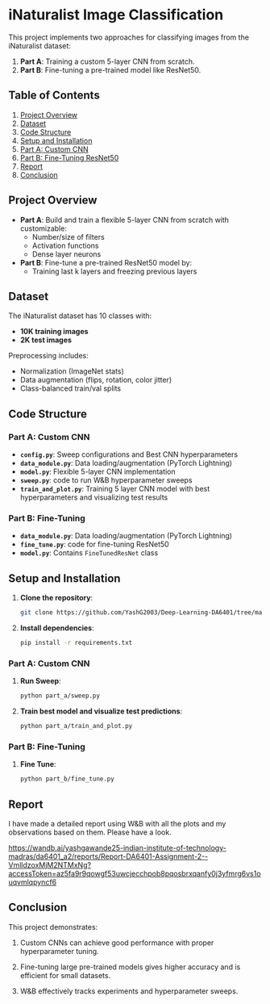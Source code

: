 # iNaturalist Image Classification

This project implements two approaches for classifying images from the iNaturalist dataset:
1. **Part A**: Training a custom 5-layer CNN from scratch.
2. **Part B**: Fine-tuning a pre-trained model like ResNet50.

## Table of Contents
1. [Project Overview](#project-overview)
2. [Dataset](#dataset)
3. [Code Structure](#code-structure)
4. [Setup and Installation](#setup-and-installation)
5. [Part A: Custom CNN](#part-a-custom-cnn)
6. [Part B: Fine-Tuning ResNet50](#part-b-fine-tuning-resnet50)
7. [Report](#report)
8. [Conclusion](#conclusion)

## Project Overview

- **Part A**: Build and train a flexible 5-layer CNN from scratch with customizable:
  - Number/size of filters
  - Activation functions
  - Dense layer neurons
- **Part B**: Fine-tune a pre-trained ResNet50 model by:
  - Training last k layers and freezing previous layers

## Dataset

The iNaturalist dataset has 10 classes with:
- **10K training images** 
- **2K test images**

Preprocessing includes:
- Normalization (ImageNet stats)
- Data augmentation (flips, rotation, color jitter)
- Class-balanced train/val splits

## Code Structure

### Part A: Custom CNN
- **`config.py`**: Sweep configurations and Best CNN hyperparameters
- **`data_module.py`**: Data loading/augmentation (PyTorch Lightning)
- **`model.py`**: Flexible 5-layer CNN implementation
- **`sweep.py`**: code to run W&B hyperparameter sweeps
- **`train_and_plot.py`**: Training 5 layer CNN model with best hyperparameters and visualizing test results

### Part B: Fine-Tuning
- **`data_module.py`**: Data loading/augmentation (PyTorch Lightning)
- **`fine_tune.py`**: code for fine-tuning ResNet50 
- **`model.py`**: Contains `FineTunedResNet` class

## Setup and Installation

1. **Clone the repository**:
   ```bash
   git clone https://github.com/YashG2003/Deep-Learning-DA6401/tree/main/assignment_2
   ```
2. **Install dependencies**:
   ```bash
   pip install -r requirements.txt
   ``` 

### Part A: Custom CNN

1. **Run Sweep**:
   ```bash
   python part_a/sweep.py
   ``` 
2. **Train best model and visualize test predictions**:
   ```bash
   python part_a/train_and_plot.py
   ``` 

### Part B: Fine-Tuning

1. **Fine Tune**:
   ```bash
   python part_b/fine_tune.py
   ``` 

## Report

I have made a detailed report using W&B with all the plots and my observations based on them. Please have a look. 

https://wandb.ai/yashgawande25-indian-institute-of-technology-madras/da6401_a2/reports/Report-DA6401-Assignment-2--VmlldzoxMjM2NTMxNg?accessToken=az5fa9r9qowgf53uwcjecchpob8pqosbrxqanfy0j3yfmrg6vs1ouqvmlqpyncf6

## Conclusion

This project demonstrates:

1. Custom CNNs can achieve good performance with proper hyperparameter tuning.

2. Fine-tuning large pre-trained models gives higher accuracy and is efficient for small datasets.

3. W&B effectively tracks experiments and hyperparameter sweeps.